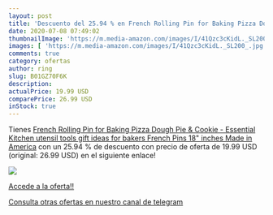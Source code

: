 ```yaml
---
layout: post
title: 'Descuento del 25.94 % en French Rolling Pin for Baking Pizza Doug'
date: 2020-07-08 07:49:02
thumbnailImage: 'https://m.media-amazon.com/images/I/41Qzc3cKidL._SL200_.jpg'
images: [ 'https://m.media-amazon.com/images/I/41Qzc3cKidL._SL200_.jpg' ]
comments: true
category: ofertas
author: ring
slug: B01GZ70F6K
description:
actualPrice: 19.99 USD
comparePrice: 26.99 USD
inStock: true
---
```


Tienes [French Rolling Pin for Baking Pizza Dough  Pie & Cookie - Essential Kitchen utensil tools gift ideas for bakers  French Pins 18" inches  Made in America](https://www.amazon.com/dp/B01GZ70F6K/?tag=redken08-20) con un 25.94 % de descuento con precio de oferta de 19.99 USD (original: 26.99 USD) en el siguiente enlace!

[![](https://m.media-amazon.com/images/I/41Qzc3cKidL._SL200_.jpg)](https://www.amazon.com/dp/B01GZ70F6K/?tag=redken08-20)

[Accede a la oferta!!](https://www.amazon.com/dp/B01GZ70F6K/?tag=redken08-20)

[Consulta otras ofertas en nuestro canal de telegram](https://t.me/s/ofertas25)
